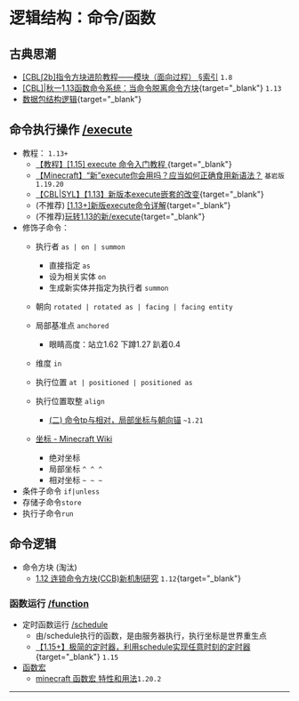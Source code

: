 <script setup>
import { useData } from 'vitepress'
import ColorLine from '/.vitepress/vue/ColorLine.vue'
const { isDark } = useData()
</script>

# 逻辑结构：命令/函数
<ColorLine :height="4"/>


## 古典思潮
  - [[CBL∫2b]指令方块进阶教程——模块（面向过程） §索引](/index/附录6.md#cmdblock) `1.8`
  - [[CBL]|秋一1.13函数命令系统：当命令脱离命令方块](/datapack-index/save/691100.html){target="_blank"} `1.13`
  - [数据包结构逻辑](/datapack-index/save/1143275.html){target="_blank"} 
  
## 命令执行操作 [/execute](https://zh.minecraft.wiki/w/%E5%91%BD%E4%BB%A4/execute)
  - 教程： `1.13+`
    - [【教程】[1.15] execute 命令入门教程 ](/datapack-index/save/989501.html){target="_blank"}
    - [【Minecraft】“新”execute你会用吗？应当如何正确食用新语法？](https://www.bilibili.com/video/BV1B14y187Zy) `基岩版1.19.20`
    - [【CBL|SYL】【1.13】新版本execute嵌套的改变](/datapack-index/save/770198.html){target="_blank"} 
    - (不推荐) [[1.13+]新版execute命令详解](/datapack-index/save/901364.html){target="_blank"}
    - (不推荐)[玩转1.13的新/execute](/datapack-index/save/770738.html){target="_blank"}
  - 修饰子命令：
    - 执行者 `as | on | summon`
      - 直接指定 `as`
      - 设为相关实体 `on`
      - 生成新实体并指定为执行者 `summon`

    - 朝向 `rotated | rotated as | facing | facing entity`

    - 局部基准点 `anchored`
      - 眼睛高度：站立1.62 下蹲1.27 趴着0.4

    - 维度 `in`

    - 执行位置 `at | positioned | positioned as`

    - 执行位置取整 `align`
      - [(二) 命令tp与相对，局部坐标与朝向锚](https://www.bilibili.com/read/cv34840247) `~1.21`
    - [坐标 - Minecraft Wiki](https://zh.minecraft.wiki/w/%E5%9D%90%E6%A0%87)
      - 绝对坐标
      - 局部坐标 `^ ^ ^`
      - 相对坐标 `~ ~ ~`
  - 条件子命令 `if|unless`
  - 存储子命令`store`
  - 执行子命令`run`

## 命令逻辑

  - 命令方块 (淘汰)
    - [1.12 连锁命令方块(CCB)新机制研究](/datapack-index/save/687963.html) `1.12`{target="_blank"}

### 函数运行 [/function](https://zh.minecraft.wiki/w/%E5%91%BD%E4%BB%A4/function)
  - 定时函数运行 [/schedule](https://zh.minecraft.wiki/w/%E5%91%BD%E4%BB%A4/schedule)
    - 由/schedule执行的函数，是由服务器执行，执行坐标是世界重生点
    - [【1.15+】极简的定时器，利用schedule实现任意时刻的定时器](/datapack-index/save/1022317.html){target="_blank"} `1.15`
  - [函数宏](https://zh.minecraft.wiki/w/Java%E7%89%88%E5%87%BD%E6%95%B0#%E5%AE%8F)
    - [minecraft 函数宏 特性和用法](https://www.bilibili.com/video/BV1Ji421m7XN/)`1.20.2`

---


<ClientOnly>
  <GiscusComment
    repo="CR-019/datapack-index"
    repoId="R_kgDONRhuqw"
    category="闲聊 Chats"
    categoryId="DIC_kwDONRhuq84CkchW"
    mapping="number"
    term="9"
    :strict="false"
    :reactionsEnabled="true"
    emitMetadata="0"
    inputPosition="top"
    :theme="isDark ? 'dark' : 'light'"
    lang="zh-CN"
    loading="lazy"
    class="giscus-wrapper"
  />
</ClientOnly>

<style>
.giscus-wrapper {
  margin: 3rem auto;
  max-width: 800px;
  padding-top: 2rem;
  border-top: 1px solid var(--vp-c-divider);
}
</style>